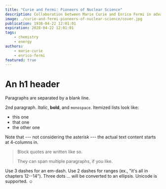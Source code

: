 ```yaml
---
title: "Curie and Fermi: Pioneers of Nuclear Science"
description: Collaboration between Marie Curie and Enrico Fermi in advancing nuclear science.
image: ./curie-and-fermi-pioneers-of-nuclear-science/cover.jpg
publication: 1938-04-22 12:01:01
expiration: 2028-04-22 12:01:01
tags: 
    - chemistry
    - energy
authors: 
    - marie-curie
    - enrico-fermi
featured: true
---
```




# An h1 header

Paragraphs are separated by a blank line.

2nd paragraph. *Italic*, **bold**, and `monospace`. Itemized lists
look like:

  * this one
  * that one
  * the other one

Note that --- not considering the asterisk --- the actual text
content starts at 4-columns in.

> Block quotes are
> written like so.
>
> They can span multiple paragraphs,
> if you like.

Use 3 dashes for an em-dash. Use 2 dashes for ranges (ex., "it's all
in chapters 12--14"). Three dots ... will be converted to an ellipsis.
Unicode is supported. ☺
